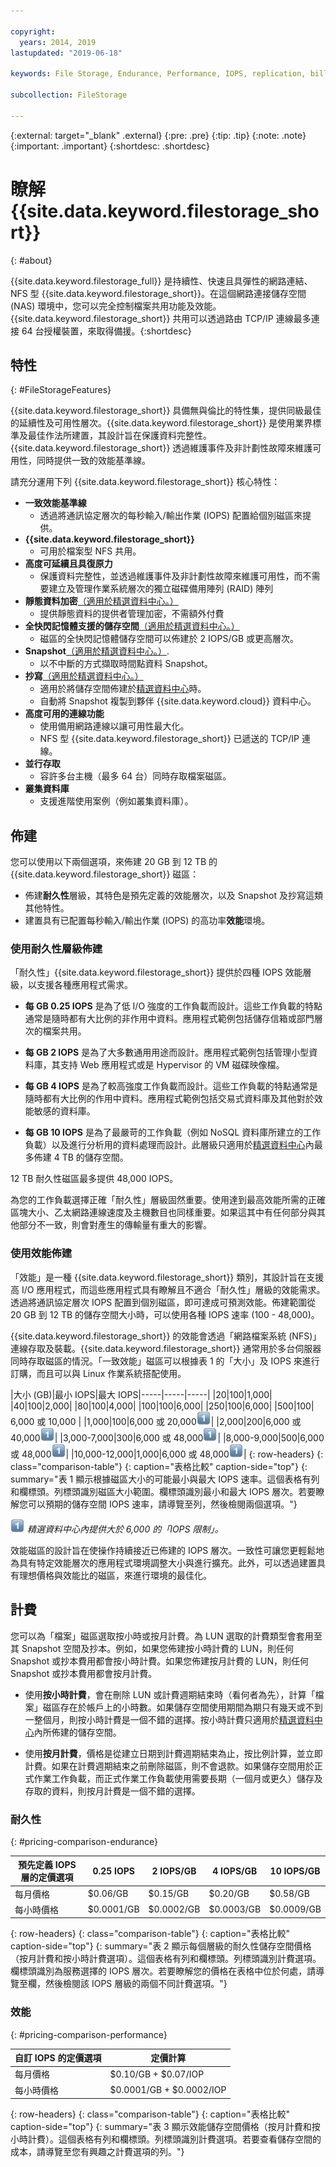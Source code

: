 ```yaml
---

copyright:
  years: 2014, 2019
lastupdated: "2019-06-18"

keywords: File Storage, Endurance, Performance, IOPS, replication, billing, file storage, NFS,

subcollection: FileStorage

---
```

{:external: target="_blank" .external}
{:pre: .pre}
{:tip: .tip}
{:note: .note}
{:important: .important}
 {:shortdesc: .shortdesc}


# 瞭解 {{site.data.keyword.filestorage_short}}
{: #about}

{{site.data.keyword.filestorage_full}} 是持續性、快速且具彈性的網路連結、NFS 型 {{site.data.keyword.filestorage_short}}。在這個網路連接儲存空間 (NAS) 環境中，您可以完全控制檔案共用功能及效能。{{site.data.keyword.filestorage_short}} 共用可以透過路由 TCP/IP 連線最多連接 64 台授權裝置，來取得備援。{:shortdesc}

## 特性
{: #FileStorageFeatures}

{{site.data.keyword.filestorage_short}} 具備無與倫比的特性集，提供同級最佳的延續性及可用性層次。{{site.data.keyword.filestorage_short}} 是使用業界標準及最佳作法所建置，其設計旨在保護資料完整性。{{site.data.keyword.filestorage_short}} 透過維護事件及非計劃性故障來維護可用性，同時提供一致的效能基準線。

請充分運用下列 {{site.data.keyword.filestorage_short}} 核心特性：

- **一致效能基準線**
   - 透過將通訊協定層次的每秒輸入/輸出作業 (IOPS) 配置給個別磁區來提供。
- **{{site.data.keyword.filestorage_short}}**
   - 可用於檔案型 NFS 共用。
- **高度可延續且具復原力**
   - 保護資料完整性，並透過維護事件及非計劃性故障來維護可用性，而不需要建立及管理作業系統層次的獨立磁碟備用陣列 (RAID) 陣列
- **靜態資料加密**[（適用於精選資料中心。）](/docs/infrastructure/FileStorage?topic=FileStorage-selectDC)
   - 提供靜態資料的提供者管理加密，不需額外付費
- **全快閃記憶體支援的儲存空間**[（適用於精選資料中心。）](/docs/infrastructure/FileStorage?topic=FileStorage-selectDC)
   - 磁區的全快閃記憶體儲存空間可以佈建於 2 IOPS/GB 或更高層次。
- **Snapshot**[（適用於精選資料中心。）](/docs/infrastructure/FileStorage?topic=FileStorage-selectDC).
   - 以不中斷的方式擷取時間點資料 Snapshot。
- **抄寫**[（適用於精選資料中心。）](/docs/infrastructure/FileStorage?topic=FileStorage-selectDC)
   - 適用於將儲存空間佈建於[精選資料中心](/docs/infrastructure/FileStorage?topic=FileStorage-selectDC)時。
   - 自動將 Snapshot 複製到夥伴 {{site.data.keyword.cloud}} 資料中心。
- **高度可用的連線功能**
   - 使用備用網路連線以讓可用性最大化。
   - NFS 型 {{site.data.keyword.filestorage_short}} 已遞送的 TCP/IP 連線。
- **並行存取**
   - 容許多台主機（最多 64 台）同時存取檔案磁區。
- **叢集資料庫**
   - 支援進階使用案例（例如叢集資料庫）。


## 佈建

您可以使用以下兩個選項，來佈建 20 GB 到 12 TB 的 {{site.data.keyword.filestorage_short}} 磁區：<br/>
- 佈建**耐久性**層級，其特色是預先定義的效能層次，以及 Snapshot 及抄寫這類其他特性。
- 建置具有已配置每秒輸入/輸出作業 (IOPS) 的高功率**效能**環境。


### 使用耐久性層級佈建

「耐久性」{{site.data.keyword.filestorage_short}} 提供於四種 IOPS 效能層級，以支援各種應用程式需求。<br />

- **每 GB 0.25 IOPS** 是為了低 I/O 強度的工作負載而設計。這些工作負載的特點通常是隨時都有大比例的非作用中資料。應用程式範例包括儲存信箱或部門層次的檔案共用。

- **每 GB 2 IOPS** 是為了大多數通用用途而設計。應用程式範例包括管理小型資料庫，其支持 Web 應用程式或是 Hypervisor 的 VM 磁碟映像檔。

- **每 GB 4 IOPS** 是為了較高強度工作負載而設計。這些工作負載的特點通常是隨時都有大比例的作用中資料。應用程式範例包括交易式資料庫及其他對於效能敏感的資料庫。

- **每 GB 10 IOPS** 是為了最嚴苛的工作負載（例如 NoSQL 資料庫所建立的工作負載）以及進行分析用的資料處理而設計。此層級只適用於[精選資料中心](/docs/infrastructure/FileStorage?topic=FileStorage-selectDC)內最多佈建 4 TB 的儲存空間。

12 TB 耐久性磁區最多提供 48,000 IOPS。

為您的工作負載選擇正確「耐久性」層級固然重要。使用達到最高效能所需的正確區塊大小、乙太網路連線速度及主機數目也同樣重要。如果這其中有任何部分與其他部分不一致，則會對產生的傳輸量有重大的影響。

### 使用效能佈建

「效能」是一種 {{site.data.keyword.filestorage_short}} 類別，其設計旨在支援高 I/O 應用程式，而這些應用程式具有瞭解且不適合「耐久性」層級的效能需求。透過將通訊協定層次 IOPS 配置到個別磁區，即可達成可預測效能。佈建範圍從 20 GB 到 12 TB 的儲存空間大小時，可以使用各種 IOPS 速率 (100 - 48,000)。

{{site.data.keyword.filestorage_short}} 的效能會透過「網路檔案系統 (NFS)」連線存取及裝載。{{site.data.keyword.filestorage_short}} 通常用於多台伺服器同時存取磁區的情況。「一致效能」磁區可以根據表 1 的「大小」及 IOPS 來進行訂購，而且可以與 Linux 作業系統搭配使用。

|大小 (GB)|最小 IOPS|最大 IOPS|-----|-----|-----|
|20|100|1,000|
|40|100|2,000|
|80|100|4,000|
|100|100|6,000|
|250|100|6,000|
|500|100| 6,000 或 10,000 |
|1,000|100|6,000 或 20,000![註腳](/images/numberone.png)|
|2,000|200|6,000 或 40,000![註腳](/images/numberone.png)|
|3,000-7,000|300|6,000 或 48,000![註腳](/images/numberone.png)|
|8,000-9,000|500|6,000 或 48,000![註腳](/images/numberone.png)|
|10,000-12,000|1,000|6,000 或 48,000![註腳](/images/numberone.png)|
{: row-headers}
{: class="comparison-table"}
{: caption="表格比較" caption-side="top"}
{: summary="表 1 顯示根據磁區大小的可能最小與最大 IOPS 速率。這個表格有列和欄標頭。列標頭識別磁區大小範圍。欄標頭識別最小和最大 IOPS 層次。若要瞭解您可以預期的儲存空間 IOPS 速率，請導覽至列，然後檢閱兩個選項。"}


![註腳](/images/numberone.png) *精選資料中心內提供大於 6,000 的「IOPS 限制」。*

效能磁區的設計旨在使操作持續接近已佈建的 IOPS 層次。一致性可讓您更輕鬆地為具有特定效能層次的應用程式環境調整大小與進行擴充。此外，可以透過建置具有理想價格與效能比的磁區，來進行環境的最佳化。

## 計費

您可以為「檔案」磁區選取按小時或按月計費。為 LUN 選取的計費類型會套用至其 Snapshot 空間及抄本。例如，如果您佈建按小時計費的 LUN，則任何 Snapshot 或抄本費用都會按小時計費。如果您佈建按月計費的 LUN，則任何 Snapshot 或抄本費用都會按月計費。

 * 使用**按小時計費**，會在刪除 LUN 或計費週期結束時（看何者為先），計算「檔案」磁區存在於帳戶上的小時數。如果儲存空間使用期間為期只有幾天或不到一整個月，則按小時計費是一個不錯的選擇。按小時計費只適用於[精選資料中心](/docs/infrastructure/FileStorage?topic=FileStorage-selectDC)內所佈建的儲存空間。

 * 使用**按月計費**，價格是從建立日期到計費週期結束為止，按比例計算，並立即計費。如果在計費週期結束之前刪除磁區，則不會退款。如果儲存空間用於正式作業工作負載，而正式作業工作負載使用需要長期（一個月或更久）儲存及存取的資料，則按月計費是一個不錯的選擇。


### 耐久性
{: #pricing-comparison-endurance}

|預先定義 IOPS 層的定價選項| 0.25 IOPS |2 IOPS/GB|4 IOPS/GB|10 IOPS/GB|
|-----|-----|-----|-----|-----|
|每月價格|$0.06/GB|$0.15/GB|$0.20/GB|$0.58/GB|
|每小時價格|$0.0001/GB|$0.0002/GB|$0.0003/GB|$0.0009/GB|
{: row-headers}
{: class="comparison-table"}
{: caption="表格比較" caption-side="top"}
{: summary="表 2 顯示每個層級的耐久性儲存空間價格（按月計費和按小時計費選項）。這個表格有列和欄標頭。列標頭識別計費選項。欄標頭識別為服務選擇的 IOPS 層次。若要瞭解您的價格在表格中位於何處，請導覽至欄，然後檢閱該 IOPS 層級的兩個不同計費選項。"}

### 效能
{: #pricing-comparison-performance}

|自訂 IOPS 的定價選項|定價計算|
|-----|-----|
|每月價格|$0.10/GB + $0.07/IOP|
|每小時價格|$0.0001/GB + $0.0002/IOP|
{: row-headers}
{: class="comparison-table"}
{: caption="表格比較" caption-side="top"}
{: summary="表 3 顯示效能儲存空間價格（按月計費和按小時計費）。這個表格有列和欄標頭。列標頭識別計費選項。若要查看儲存空間的成本，請導覽至您有興趣之計費選項的列。"}
